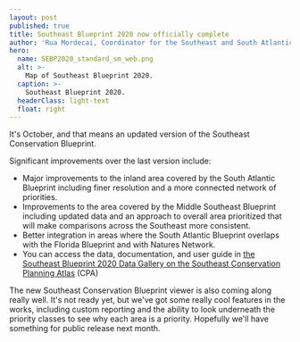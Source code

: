 ```yaml
---
layout: post
published: true
title: Southeast Blueprint 2020 now officially complete
author: 'Rua Mordecai, Coordinator for the Southeast and South Atlantic Blueprints'
hero:
  name: SEBP2020_standard_sm_web.png
  alt: >-
    Map of Southeast Blueprint 2020.
  caption: >-
    Southeast Blueprint 2020.
  headerClass: light-text
  float: right
---
```

It's October, and that means an updated version of the Southeast Conservation Blueprint. 

Significant improvements over the last version include:
- Major improvements to the inland area covered by the South Atlantic Blueprint including finer resolution and a more connected network of priorities.
- Improvements to the area covered by the Middle Southeast Blueprint including updated data and an approach to overall area prioritized that will make comparisons across the Southeast more consistent.
- Better integration in areas where the South Atlantic Blueprint overlaps with the Florida Blueprint and with Natures Network.
- You can access the data, documentation, and user guide in [the Southeast Blueprint 2020 Data Gallery on the Southeast Conservation Planning Atlas](https://seregion.databasin.org/galleries/5d5eb2989ea14a9f8df3ebb619fe470c) (CPA)
<!--more-->
The new Southeast Conservation Blueprint viewer is also coming along really well. It's not ready yet, but we've got some really cool features in the works, including custom reporting and the ability to look underneath the priority classes to see why each area is a priority. Hopefully we'll have something for public release next month.
